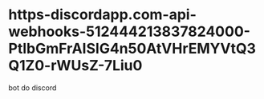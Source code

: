 # https-discordapp.com-api-webhooks-512444213837824000-PtlbGmFrAISlG4n50AtVHrEMYVtQ3Q1Z0-rWUsZ-7Liu0
bot do discord
